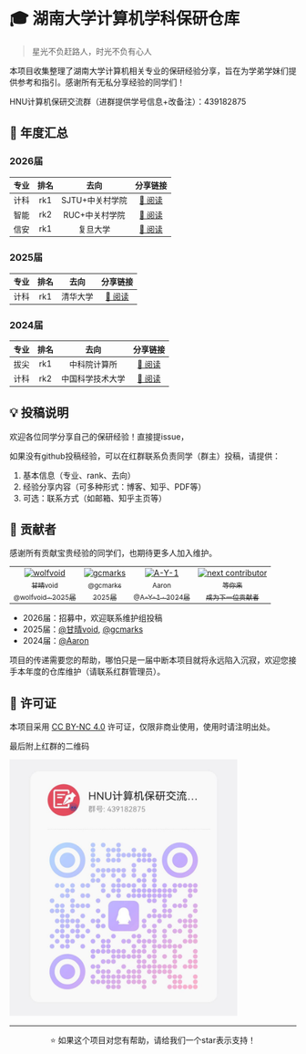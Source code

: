 # 🎓 湖南大学计算机学科保研仓库

> 星光不负赶路人，时光不负有心人

本项目收集整理了湖南大学计算机相关专业的保研经验分享，旨在为学弟学妹们提供参考和指引。感谢所有无私分享经验的同学们！

HNU计算机保研交流群（进群提供学号信息+改备注）：439182875

## 📅 年度汇总

### 2026届
| 专业 | 排名 |      去向       |                          分享链接                          |
| :--: | :--: | :-------------: | :--------------------------------------------------------: |
| 计科 | rk1  | SJTU+中关村学院 | [📖 阅读](https://zhuanlan.zhihu.com/p/1951402364398461456) |
| 智能 | rk2  | RUC+中关村学院  | [📖 阅读](https://zhuanlan.zhihu.com/p/1951285345363693688) |
| 信安 | rk1  | 复旦大学  | [📖 阅读](https://zhuanlan.zhihu.com/p/1954605653470455007) |

### 2025届
| 专业 | 排名 |   去向   |                         分享链接                         |
| :--: | :--: | :------: | :------------------------------------------------------: |
| 计科 | rk1  | 清华大学 | [📖 阅读](https://wolfvoid.github.io/2024/09/29/Bao-Yan/) |

### 2024届
| 专业 | 排名 |       去向       |                           分享链接                           |
| :--: | :--: | :--------------: | :----------------------------------------------------------: |
| 拔尖 | rk1  |   中科院计算所   | [📖 阅读](https://blog.csdn.net/qq_51945248/article/details/131876538) |
| 计科 | rk2  | 中国科学技术大学 | [📖 阅读](https://blog.csdn.net/Aaron503/article/details/133496148) |

## 💡 投稿说明

欢迎各位同学分享自己的保研经验！直接提issue， 

如果没有github投稿经验，可以在红群联系负责同学（群主）投稿，请提供：

1. 基本信息（专业、rank、去向）
2. 经验分享内容（可多种形式：博客、知乎、PDF等）
3. 可选：联系方式（如邮箱、知乎主页等）

## 🤝 贡献者

感谢所有贡献宝贵经验的同学们，也期待更多人加入维护。

<table>
  <tr>
    <td align="center">
      <a href="https://github.com/wolfvoid">
        <img src="https://github.com/wolfvoid.png?size=96" width="80" height="80" alt="wolfvoid"/><br/>
        <sub>甘晴void<br/>@wolfvoid · 2025届</sub>
      </a>
    </td>
    <td align="center">
      <a href="https://github.com/gcmarks">
        <img src="https://github.com/gcmarks.png?size=96" width="80" height="80" alt="gcmarks"/><br/>
        <sub>@gcmarks<br/>2025届</sub>
      </a>
    </td>
    <td align="center">
      <a href="https://github.com/A-Y-1">
        <img src="https://github.com/A-Y-1.png?size=96" width="80" height="80" alt="A-Y-1"/><br/>
        <sub>Aaron<br/>@A-Y-1 · 2024届</sub>
      </a>
    </td>
    <td align="center">
      <a href="https://github.com/cab/HNU-CS-BAOYAN/issues">
        <img src="https://github.com/ghost.png?size=96" width="80" height="80" alt="next contributor"/><br/>
        <sub>等你来<br/>成为下一位贡献者</sub>
      </a>
    </td>
  </tr>
</table>

- 2026届：招募中，欢迎联系维护组投稿
- 2025届：[@甘晴void](https://github.com/wolfvoid), [@gcmarks](https://github.com/gcmarks)
- 2024届：[@Aaron](https://github.com/A-Y-1)

项目的传递需要您的帮助，哪怕只是一届中断本项目就将永远陷入沉寂，欢迎您接手本年度的仓库维护（请联系红群管理员）。


## 📜 许可证

本项目采用 [CC BY-NC 4.0](https://creativecommons.org/licenses/by-nc/4.0/) 许可证，仅限非商业使用，使用时请注明出处。

最后附上红群的二维码

<img src="imgs/RedGroup.jpg" width="400" height="450">

---

<p align="center">
⭐ 如果这个项目对您有帮助，请给我们一个star表示支持！
</p>

